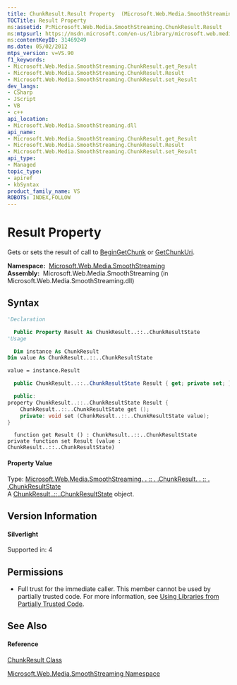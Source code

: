 ```yaml
---
title: ChunkResult.Result Property  (Microsoft.Web.Media.SmoothStreaming)
TOCTitle: Result Property
ms:assetid: P:Microsoft.Web.Media.SmoothStreaming.ChunkResult.Result
ms:mtpsurl: https://msdn.microsoft.com/en-us/library/microsoft.web.media.smoothstreaming.chunkresult.result(v=VS.90)
ms:contentKeyID: 31469249
ms.date: 05/02/2012
mtps_version: v=VS.90
f1_keywords:
- Microsoft.Web.Media.SmoothStreaming.ChunkResult.get_Result
- Microsoft.Web.Media.SmoothStreaming.ChunkResult.Result
- Microsoft.Web.Media.SmoothStreaming.ChunkResult.set_Result
dev_langs:
- CSharp
- JScript
- VB
- c++
api_location:
- Microsoft.Web.Media.SmoothStreaming.dll
api_name:
- Microsoft.Web.Media.SmoothStreaming.ChunkResult.get_Result
- Microsoft.Web.Media.SmoothStreaming.ChunkResult.Result
- Microsoft.Web.Media.SmoothStreaming.ChunkResult.set_Result
api_type:
- Managed
topic_type:
- apiref
- kbSyntax
product_family_name: VS
ROBOTS: INDEX,FOLLOW
---
```


# Result Property

Gets or sets the result of call to [BeginGetChunk](trackinfo-begingetchunk-method-microsoft-web-media-smoothstreaming_1.md) or [GetChunkUri](trackinfo-getchunkuri-method-microsoft-web-media-smoothstreaming_1.md).

**Namespace:**  [Microsoft.Web.Media.SmoothStreaming](microsoft-web-media-smoothstreaming-namespace_1.md)  
**Assembly:**  Microsoft.Web.Media.SmoothStreaming (in Microsoft.Web.Media.SmoothStreaming.dll)

## Syntax

``` vb
'Declaration

  Public Property Result As ChunkResult..::..ChunkResultState
'Usage

  Dim instance As ChunkResult
Dim value As ChunkResult..::..ChunkResultState

value = instance.Result
```

``` csharp
  public ChunkResult..::..ChunkResultState Result { get; private set; }
```

``` c++
  public:
property ChunkResult..::..ChunkResultState Result {
    ChunkResult..::..ChunkResultState get ();
    private: void set (ChunkResult..::..ChunkResultState value);
}
```

``` jscript
  function get Result () : ChunkResult..::..ChunkResultState
private function set Result (value : ChunkResult..::..ChunkResultState)
```

#### Property Value

Type: [Microsoft.Web.Media.SmoothStreaming. . :: . .ChunkResult. . :: . .ChunkResultState](chunkresult-chunkresultstate-enumeration-microsoft-web-media-smoothstreaming_1.md)  
A [ChunkResult..::..ChunkResultState](chunkresult-chunkresultstate-enumeration-microsoft-web-media-smoothstreaming_1.md) object.  

## Version Information

#### Silverlight

Supported in: 4  

## Permissions

  - Full trust for the immediate caller. This member cannot be used by partially trusted code. For more information, see [Using Libraries from Partially Trusted Code](https://msdn.microsoft.com/en-us/library/8skskf63\(v=vs.90\)).

## See Also

#### Reference

[ChunkResult Class](chunkresult-class-microsoft-web-media-smoothstreaming_1.md)

[Microsoft.Web.Media.SmoothStreaming Namespace](microsoft-web-media-smoothstreaming-namespace_1.md)

